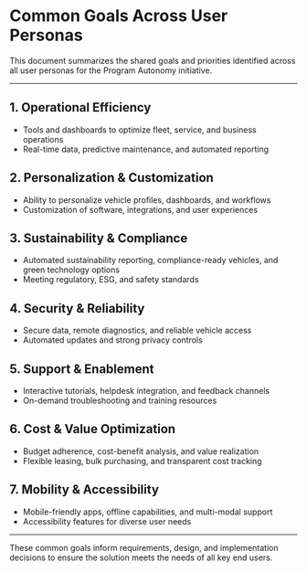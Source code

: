 # Common Goals Across User Personas

This document summarizes the shared goals and priorities identified across all user personas for the Program Autonomy initiative.

---

## 1. Operational Efficiency
- Tools and dashboards to optimize fleet, service, and business operations
- Real-time data, predictive maintenance, and automated reporting

## 2. Personalization & Customization
- Ability to personalize vehicle profiles, dashboards, and workflows
- Customization of software, integrations, and user experiences

## 3. Sustainability & Compliance
- Automated sustainability reporting, compliance-ready vehicles, and green technology options
- Meeting regulatory, ESG, and safety standards

## 4. Security & Reliability
- Secure data, remote diagnostics, and reliable vehicle access
- Automated updates and strong privacy controls

## 5. Support & Enablement
- Interactive tutorials, helpdesk integration, and feedback channels
- On-demand troubleshooting and training resources

## 6. Cost & Value Optimization
- Budget adherence, cost-benefit analysis, and value realization
- Flexible leasing, bulk purchasing, and transparent cost tracking

## 7. Mobility & Accessibility
- Mobile-friendly apps, offline capabilities, and multi-modal support
- Accessibility features for diverse user needs

---

These common goals inform requirements, design, and implementation decisions to ensure the solution meets the needs of all key end users.
